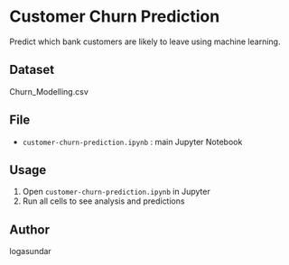 # Customer Churn Prediction

Predict which bank customers are likely to leave using machine learning.

## Dataset
Churn_Modelling.csv

## File
- `customer-churn-prediction.ipynb` : main Jupyter Notebook

## Usage
1. Open `customer-churn-prediction.ipynb` in Jupyter
2. Run all cells to see analysis and predictions

## Author
logasundar


